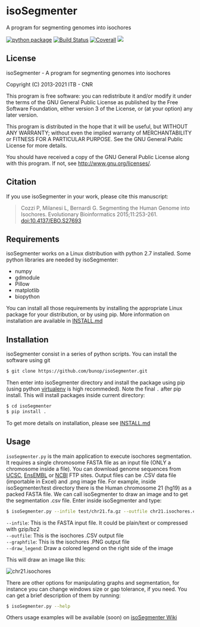 
isoSegmenter
============

A program for segmenting genomes into isochores

[![python package](https://img.shields.io/pypi/v/isoSegmenter.svg)](https://pypi.python.org/pypi/isoSegmenter)
[![Build Status](https://travis-ci.com/bunop/isoSegmenter.svg?branch=master)](https://travis-ci.com/bunop/isoSegmenter)
[![Coverall](https://coveralls.io/repos/github/bunop/isoSegmenter/badge.svg?branch=master)](https://coveralls.io/github/bunop/isoSegmenter?branch=master)
[![](https://images.microbadger.com/badges/version/bunop/isosegmenter.svg)](http://microbadger.com/images/bunop/isosegmenter "Get your own version badge on microbadger.com")

## License

isoSegmenter - A program for segmenting genomes into isochores

Copyright (C) 2013-2021 ITB - CNR

This program is free software: you can redistribute it and/or modify
it under the terms of the GNU General Public License as published by
the Free Software Foundation, either version 3 of the License, or
(at your option) any later version.

This program is distributed in the hope that it will be useful,
but WITHOUT ANY WARRANTY; without even the implied warranty of
MERCHANTABILITY or FITNESS FOR A PARTICULAR PURPOSE.  See the
GNU General Public License for more details.

You should have received a copy of the GNU General Public License
along with this program.  If not, see <http://www.gnu.org/licenses/>.

## Citation

If you use isoSegmenter in your work, please cite this manuscript:

> Cozzi P, Milanesi L, Bernardi G. Segmenting the Human Genome into Isochores. Evolutionary Bioinformatics 2015;11:253-261. [doi:10.4137/EBO.S27693](http://www.la-press.com/segmenting-the-human-genome-into-isochores-article-a5225)

## Requirements

isoSegmenter works on a Linux distribution with python 2.7 installed. Some python
libraries are needed by isoSegmenter:

* numpy
* gdmodule
* Pillow
* matplotlib
* biopython

You can install all those requirements by installing the appropriate Linux package for your distribution, or
by using pip. More information on installation are available in [INSTALL.md](https://github.com/bunop/isoSegmenter/blob/master/INSTALL.md#dependencies)

## Installation

isoSegmenter consist in a series of python scripts. You can install the software using git

```bash
$ git clone https://github.com/bunop/isoSegmenter.git
```

Then enter into isoSegmenter directory and install the package using pip (using python [virtualenv](http://docs.python-guide.org/en/latest/dev/virtualenvs/) is high recommeded). Note the final `.` after pip install. This will install packages inside current directory:

```bash
$ cd isoSegmenter
$ pip install .
```

To get more details on installation, please see [INSTALL.md](https://github.com/bunop/isoSegmenter/blob/master/INSTALL.md#installing-isosegmenter-using-git)

## Usage

`isoSegmenter.py` is the main application to execute isochores segmentation. It requires a single chromosome FASTA file as an input file (ONLY a chromosome inside a file). You can download genome sequences from [UCSC](http://hgdownload.soe.ucsc.edu/downloads.html), [EnsEMBL](http://www.ensembl.org/info/data/ftp/index.html) or [NCBI](ftp://ftp.ncbi.nlm.nih.gov/genomes/) FTP sites. Output files can be .CSV data file (importable in Excel) and .png image file. For example, inside isoSegmenter/test directory there is the Human chromosome 21 (hg19) as a packed FASTA file. We can call isoSegmenter to draw an image and to get the segmentation .csv file. Enter inside isoSegmenter and type:

```bash
$ isoSegmenter.py --infile test/chr21.fa.gz --outfile chr21.isochores.csv --graphfile chr21.isochores.png --draw_legend
```

`--infile`: This is the FASTA input file. It could be plain/text or compressed with gzip/bz2   
`--outfile`: This is the isochores .CSV output file   
`--graphfile`: This is the isochores .PNG output file   
`--draw_legend`: Draw a colored legend on the right side of the image

This will draw an image like this:

![chr21.isochores](images/chr21.isochores.png)

There are other options for manipulating graphs and segmentation, for instance you can change windows size or gap tolerance, if you need. You can get a brief description of them by running:

```bash
$ isoSegmenter.py --help
```
Others usage examples will be available (soon) on [isoSegmenter Wiki](https://github.com/bunop/isoSegmenter/wiki#isosegmenter-wiki)
